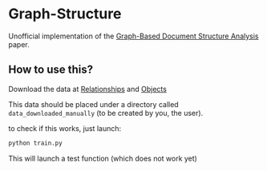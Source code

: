 # Graph-Structure
Unofficial implementation of the [Graph-Based Document Structure Analysis](https://openreview.net/pdf?id=Fu0aggezN9) paper.


## How to use this?

Download the data at [Relationships](https://homes.cs.washington.edu/~ranjay/visualgenome/data/dataset/relationships.json.zip) and [Objects](https://homes.cs.washington.edu/~ranjay/visualgenome/data/dataset/objects.json.zip)

This data should be placed under a directory called `data_downloaded_manually` (to be created by you, the user).

to check if this works, just launch:

```sh
python train.py
```

This will launch a test function (which does not work yet)
